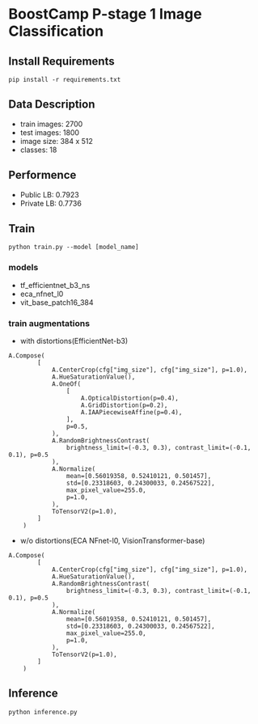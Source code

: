 # BoostCamp P-stage 1 Image Classification
## Install Requirements
`pip install -r requirements.txt`  

## Data Description
- train images: 2700
- test images: 1800 
- image size: 384 x 512
- classes: 18

## Performence
- Public LB: 0.7923
- Private LB: 0.7736

## Train
`python train.py --model [model_name]`  

### models
- tf_efficientnet_b3_ns  
- eca_nfnet_l0  
- vit_base_patch16_384  

### train augmentations
- with distortions(EfficientNet-b3)
```
A.Compose(
        [
            A.CenterCrop(cfg["img_size"], cfg["img_size"], p=1.0),
            A.HueSaturationValue(),
            A.OneOf(
                [
                    A.OpticalDistortion(p=0.4),
                    A.GridDistortion(p=0.2),
                    A.IAAPiecewiseAffine(p=0.4),
                ],
                p=0.5,
            ),
            A.RandomBrightnessContrast(
                brightness_limit=(-0.3, 0.3), contrast_limit=(-0.1, 0.1), p=0.5
            ),
            A.Normalize(
                mean=[0.56019358, 0.52410121, 0.501457],
                std=[0.23318603, 0.24300033, 0.24567522],
                max_pixel_value=255.0,
                p=1.0,
            ),
            ToTensorV2(p=1.0),
        ]
    )
```
- w/o distortions(ECA NFnet-l0, VisionTransformer-base)
```
A.Compose(
        [
            A.CenterCrop(cfg["img_size"], cfg["img_size"], p=1.0),
            A.HueSaturationValue(),
            A.RandomBrightnessContrast(
                brightness_limit=(-0.3, 0.3), contrast_limit=(-0.1, 0.1), p=0.5
            ),
            A.Normalize(
                mean=[0.56019358, 0.52410121, 0.501457],
                std=[0.23318603, 0.24300033, 0.24567522],
                max_pixel_value=255.0,
                p=1.0,
            ),
            ToTensorV2(p=1.0),
        ]
    )
```

## Inference
`python inference.py`